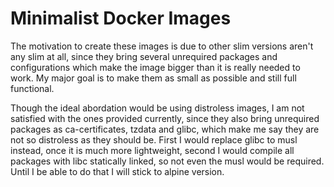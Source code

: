 # Minimalist Docker Images

The motivation to create these images is due to other slim versions aren't any slim at all, since they bring several unrequired packages and configurations which make the image bigger than it is really needed to work. My major goal is to make them as small as possible and still full functional.

Though the ideal abordation would be using distroless images, I am not satisfied with the ones provided currently, since they also bring unrequired packages as ca-certificates, tzdata and glibc, which make me say they are not so distroless as they should be. First I would replace glibc to musl instead, once it is much more lightweight, second I would compile all packages with libc statically linked, so not even the musl would be required. Until I be able to do that I will stick to alpine version.
